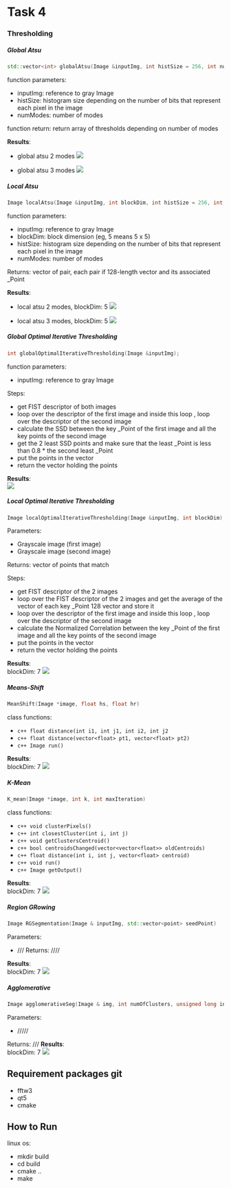 # Task 4
### Thresholding
##### Global Atsu
```c++
std::vector<int> globalAtsu(Image &inputImg, int histSize = 256, int numModes = 2);
```
function parameters:
  * inputImg: reference to gray Image
  * histSize: histogram size depending on the number of bits that represent each pixel in the image
  * numModes: number of modes

function return: return array of thresholds depending on number of modes

**Results**:<br>
* global atsu 2 modes
![](images/atsu-global-2-modes.png)
  
* global atsu 3 modes
![](images/atsu-global-3-modes.png)

##### Local Atsu
```c++
Image localAtsu(Image &inputImg, int blockDim, int histSize = 256, int numModes = 2);
```
function parameters:
* inputImg: reference to gray Image
* blockDim: block dimension (eg, 5 means 5 x 5)
* histSize: histogram size depending on the number of bits that represent each pixel in the image
* numModes: number of modes

Returns: 
vector of pair, each pair if 128-length vector and its associated _Point


**Results**:<br>
* local atsu 2 modes, blockDim: 5
![](images/atsu-local-2-modes.png)

* local atsu 3 modes, blockDim: 5
![](images/atsu-local-3-modes.png)
##### Global Optimal Iterative Thresholding

```c++
int globalOptimalIterativeThresholding(Image &inputImg);
```
function parameters:
   * inputImg: reference to gray Image 

Steps:
* get FIST descriptor of both images
* loop over the descriptor of the first image and  inside this loop 
  , loop over the descriptor of the second image
* calculate the SSD between the key _Point of the first image and all the key points 
  of the second image
* get the 2 least SSD points and make sure that the least _Point is less than 0.8 * the second least _Point 
* put the points in the vector
* return the vector holding the points


 **Results**:<br>
![](images/global-optimal.png)

##### Local Optimal Iterative Thresholding
```c++
Image localOptimalIterativeThresholding(Image &inputImg, int blockDim);
```
Parameters:
* Grayscale image (first image)
* Grayscale image (second image)

Returns:
vector of points that match

Steps:
* get FIST descriptor of the 2 images
* loop over the FIST descriptor of the 2 images and get the average of the vector of each key _Point 128 vector and store it
* loop over the descriptor of the first image and  inside this loop
  , loop over the descriptor of the second image
* calculate the Normalized Correlation between the key _Point of the first image and all the key points
  of the second image
* put the points in the vector
* return the vector holding the points

**Results**:<br>
blockDim: 7
![](images/local-optimal.png)

##### Means-Shift
```c++
MeanShift(Image *image, float hs, float hr)
```
class functions:
* ```c++ float distance(int i1, int j1, int i2, int j2```
* ```c++ float distance(vector<float> pt1, vector<float> pt2)```
* ```c++ Image run()```


**Results**:<br>
blockDim: 7
![](images/Mean-Sift.jpg)

##### K-Mean
```c++
K_mean(Image *image, int k, int maxIteration)
```
class functions:
* ```c++ void clusterPixels()```
* ```c++ int closestCluster(int i, int j)```
* ```c++ void getClustersCentroid()```
* ```c++ bool centroidsChanged(vector<vector<float>> oldCentroids)```
* ```c++ float distance(int i, int j, vector<float> centroid)```
* ```c++ void run()```
* ```c++ Image getOutput()```

**Results**:<br>
blockDim: 7
![](images/K-Mean.jpg)

##### Region GRowing
```c++
Image RGSegmentation(Image & inputImg, std::vector<point> seedPoint)
```
Parameters:
* ///
Returns:
////

**Results**:<br>
blockDim: 7
![](images/Region-Growing.jpg)

##### Agglomerative
```c++
Image agglomerativeSeg(Image & img, int numOfClusters, unsigned long initialClustersNum)
```
Parameters:
* /////

Returns:
///
**Results**:<br>
blockDim: 7
![](images/Agglomerative.jpg)

## Requirement packages git
* fftw3
* qt5
* cmake

## How to Run
linux os:
* mkdir build
* cd build 
* cmake ..
* make 

